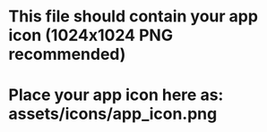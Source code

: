 # This file should contain your app icon (1024x1024 PNG recommended)
# Place your app icon here as: assets/icons/app_icon.png
